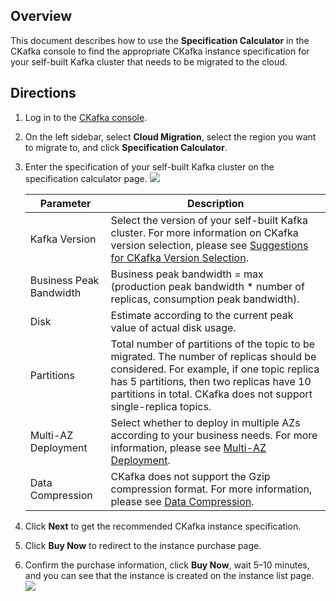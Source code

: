 ## Overview

This document describes how to use the **Specification Calculator** in the CKafka console to find the appropriate CKafka instance specification for your self-built Kafka cluster that needs to be migrated to the cloud.

## Directions
1. Log in to the [CKafka console](https://console.cloud.tencent.com/ckafka).
2. On the left sidebar, select **Cloud Migration**, select the region you want to migrate to, and click **Specification Calculator**.
3. Enter the specification of your self-built Kafka cluster on the specification calculator page.
	 ![](https://main.qcloudimg.com/raw/15b721ef605d238f01f888b6a54a334e.png)

   | Parameter         | Description                                                         |
   | ------------ | ------------------------------------------------------------ |
   | Kafka Version | Select the version of your self-built Kafka cluster. For more information on CKafka version selection, please see [Suggestions for CKafka Version Selection](https://intl.cloud.tencent.com/document/product/597/40964). |
   | Business Peak Bandwidth | Business peak bandwidth = max (production peak bandwidth * number of replicas, consumption peak bandwidth). |
   | Disk | Estimate according to the current peak value of actual disk usage. |
   | Partitions | Total number of partitions of the topic to be migrated. The number of replicas should be considered. For example, if one topic replica has 5 partitions, then two replicas have 10 partitions in total. CKafka does not support single-replica topics. |
   | Multi-AZ Deployment | Select whether to deploy in multiple AZs according to your business needs. For more information, please see [Multi-AZ Deployment](https://intl.cloud.tencent.com/document/product/597/40243). |
   | Data Compression | CKafka does not support the Gzip compression format. For more information, please see [Data Compression](https://intl.cloud.tencent.com/document/product/597/34004). |

4. Click **Next** to get the recommended CKafka instance specification.
5. Click **Buy Now** to redirect to the instance purchase page.
6. Confirm the purchase information, click **Buy Now**, wait 5–10 minutes, and you can see that the instance is created on the instance list page.
	 ![](https://main.qcloudimg.com/raw/30fd507fc0be892eb5467c8ff83723a1.png)
